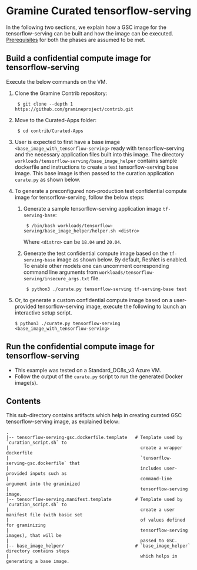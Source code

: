 # Gramine Curated tensorflow-serving
In the following two sections, we explain how a GSC image for the tensorflow-serving can be
built and how the image can be executed.
[Prerequisites](https://github.com/gramineproject/contrib/tree/master/Curated-Apps/README.md) for
both the phases are assumed to be met.

## Build a confidential compute image for tensorflow-serving
Execute the below commands on the VM.

1. Clone the Gramine Contrib repository:

        $ git clone --depth 1 https://github.com/gramineproject/contrib.git

2. Move to the Curated-Apps folder:

        $ cd contrib/Curated-Apps

3. User is expected to first have a base image `<base_image_with_tensorflow-serving>` ready with
   tensorflow-serving and the necessary application files built into this image. The
   directory `workloads/tensorflow-serving/base_image_helper` contains
   sample dockerfile and instructions to create a test tensorflow-serving
   base image. This base image is then passed to the curation application `curate.py` as shown
   below.

4. To generate a preconfigured non-production test confidential compute image for
   tensorflow-serving, follow the below steps:
    1. Generate a sample tensorflow-serving application image `tf-serving-base`:

            $ /bin/bash workloads/tensorflow-serving/base_image_helper/helper.sh <distro>

       Where `<distro>` can be `18.04` and `20.04`.

    2. Generate the test confidential compute image based on the `tf-serving-base` image as shown
       below. By default, ResNet is enabled. To enable other models one can uncomment
       corresponding command line arguments from `workloads/tensorflow-serving/insecure_args.txt`
       file.

            $ python3 ./curate.py tensorflow-serving tf-serving-base test

5.  Or, to generate a custom confidential compute image based on a user-provided tensorflow-serving
    image, execute the following to launch an interactive setup script.

        $ python3 ./curate.py tensorflow-serving <base_image_with_tensorflow-serving>

## Run the confidential compute image for tensorflow-serving

- This example was tested on a Standard_DC8s_v3 Azure VM.
- Follow the output of the `curate.py` script to run the generated Docker image(s).

## Contents
This sub-directory contains artifacts which help in creating curated GSC tensorflow-serving image,
as explained below:

    .
    |-- tensorflow-serving-gsc.dockerfile.template   # Template used by `curation_script.sh` to
    |                                                  create a wrapper dockerfile
    |                                                  `tensorflow-serving-gsc.dockerfile` that
    |                                                  includes user-provided inputs such as
    |                                                  command-line argument into the graminized
    |                                                  tensorflow-serving image.
    |-- tensorflow-serving.manifest.template         # Template used by `curation_script.sh` to
    |                                                  create a user manifest file (with basic set
    |                                                  of values defined for graminizing
    |                                                  tensorflow-serving images), that will be
    |                                                  passed to GSC.
    |-- base_image_helper/                           # `base_image_helper` directory contains steps
    |                                                  which helps in generating a base image.
